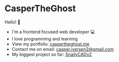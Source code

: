 # CasperTheGhost

Hello! 👋

- I'm a frontend focused web developer 💻
- I love programming and learning
- View my portfolio: [caspertheghost.me](https://caspertheghost.me/)
- Contact me on email: [casper.iversen2@gmail.com](mailto:casper.iversen2@gmail.com)
- My biggest project so far: [SnailyCADv2](https://github.com/Dev-CasperTheGhost/snaily-cadv2)
